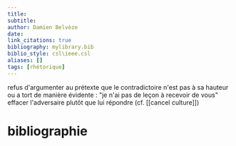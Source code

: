 ```yaml
---
title: 
subtitle:
author: Damien Belvèze
date: 
link_citations: true
bibliography: mylibrary.bib
biblio_style: csl\ieee.csl
aliases: []
tags: [rhétorique]
---
```



refus d'argumenter au prétexte que le contradictoire n'est pas à sa hauteur ou a tort de manière évidente : "je n'ai pas de leçon à recevoir de vous"
effacer l'adversaire plutôt que lui répondre (cf. [[cancel culture]])

# bibliographie